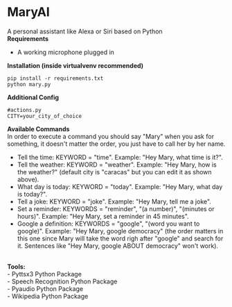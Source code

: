 # MaryAI
A personal assistant like Alexa or Siri based on Python<br />
<strong>Requirements</strong><br />
- A working microphone plugged in<br />

<strong>Installation (inside virtualvenv recommended)</strong><br />
```
pip install -r requirements.txt
python mary.py
```
<strong>Additional Config</strong>
```
#actions.py
CITY=your_city_of_choice
```

<strong>Available Commands</strong><br />
In order to execute a command you should say "Mary" when you ask for something, it doesn't matter the order, you just have to call her by her name.
- Tell the time: KEYWORD = "time". Example: "Hey Mary, what time is it?".
- Tell the weather: KEYWORD = "weather". Example: "Hey Mary, how is the weather?" (default city is "caracas" but you can edit it as shown above).
- What day is today: KEYWORD = "today". Example: "Hey Mary, what day is today?".
- Tell a joke: KEYWORD = "joke". Example: "Hey Mary, tell me a joke".
- Set a reminder: KEYWORDS = "reminder", "(a number)", "(minutes or hours)". Example: "Hey Mary, set a reminder in 45 minutes".
- Google a definition: KEYWORDS = "google", "(word you want to google)". Example: "Hey Mary, google democracy" (the order matters in this one since Mary will take the word righ after "google" and search for it. Sentences like "Hey Mary, google ABOUT democracy" won't work).
<br />
<strong>Tools:</strong><br />
- Pyttsx3 Python Package<br />
- Speech Recognition Python Package<br />
- Pyaudio Python Package<br />
- Wikipedia Python Package
